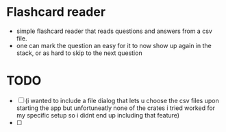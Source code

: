 # Flashcard reader 
- simple flashcard reader that reads questions and answers from a csv file. 
- one can mark the question an easy for it to now show up again in the stack, or as hard to skip to the next question 

# TODO
- [ ] (i wanted to include a file dialog that lets u choose the csv files upon starting the app but unfortuneatly none of the crates i tried worked for my specific setup so i didnt end up including that feature)
- [ ] 
